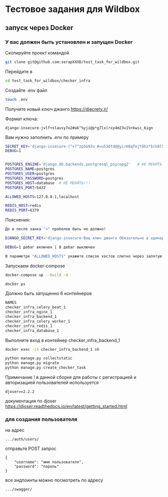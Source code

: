 # Тестовое задания для Wildbox
## запуск через Docker
### У вас должен быть установлен и запущен Docker

Скопируйте проект командой 
 ```bash
git clone git@github.com:serapXXXD/test_task_for_wildbox.git
 ```
Перейдите в 
 ```bash
cd test_task_for_wildbox/checker_infra
 ```
Создайте .env файл
 ```bash
touch .env
 ```

Получите новый ключ джанго 
https://djecrety.ir/

Формат ключа:

```django-insecure-jvlf+slausy7o2#ak^%yji@p*g7lx(rxy4m23v1%+kwic_6ign```

Вам нужно заполнить .env по примеру

```bash
SECRET_KEY='django-insecure-(^+7^zp5&93u_#=u53dtd@@yirm8qfejt6hx*b(k8l5-hn*te6'
DEBUG=1


POSTGRES_ENGINE='django.db.backends.postgresql_psycopg2'   # НЕ МЕНЯТЬ!!!
POSTGRES_NAME=postgres
POSTGRES_USER=postgres
POSTGRES_PASSWORD=postgres
POSTGRES_HOST=database  # НЕ МЕНЯТЬ!!!
POSTGRES_PORT=5432

ALLOWED_HOSTS=127.0.0.1,localhost

REDIS_HOST=redis
REDIS_PORT=6379
 ```
Пояснения:
 ```bash
До и после занка "=" пробелов быть не должно!

DJANGO_SECRET_KEY='django-insecure-Ваш ключ джанго Обязательно в одинарных ковычках!!!'

DEBUG=1 дебаг включен | 0 дебаг выключен

В параметре "ALLOWED_HOSTS" укажите список хостов слитно через запятую
 ```

Запускаем docker-compose

 ```bash
docker-compose up --build -d
 ```

 ```bash
docker ps
 ```

Должно быть запущенно 6 контейнеров
```bash
NAMES
checker_infra_celery_beat_1
checker_infra_nginx_1
checker_infra_backend_1
checker_infra_celery_worker_1
checker_infra_redis_1
checker_infra_database_1
```

Выполните вход в контейнер checker_infra_backend_1
 ```bash
docker exec -it checker_infra_backend_1 sh 
```
 ```bash
python manage.py collectstatic
python manage.py migrate
python manage.py create_checker_task
 ```

Примичание !
в данной сборке для работы с регистрацией и авторизацией пользователей используется 

```djoser==2.2.2 ```

документация по djoser
https://djoser.readthedocs.io/en/latest/getting_started.html

### для создания пользователя 
на адрес 
```
.../auth/users/
```
отправьте POST запрос
```
{
    "username": "имя пользователя",
    "password": "пароль" 
}
```
все эндпоинты можно посмотреть по адресу 
```
.../swagger/
```

